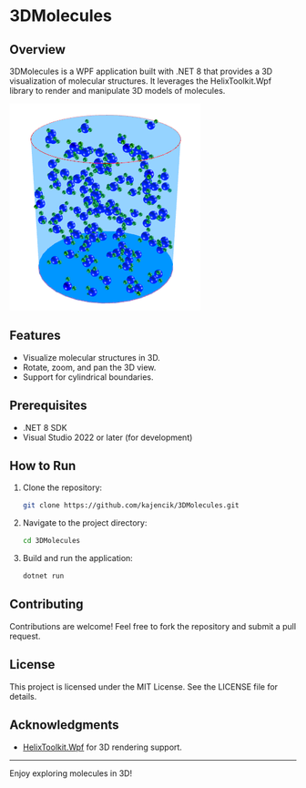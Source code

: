 # 3DMolecules

## Overview
3DMolecules is a WPF application built with .NET 8 that provides a 3D visualization of molecular structures. It leverages the HelixToolkit.Wpf library to render and manipulate 3D models of molecules.

![Screenshot](3Dmolecules.png)

## Features
- Visualize molecular structures in 3D.
- Rotate, zoom, and pan the 3D view.
- Support for cylindrical boundaries.

## Prerequisites
- .NET 8 SDK
- Visual Studio 2022 or later (for development)

## How to Run
1. Clone the repository:
   ```bash
   git clone https://github.com/kajencik/3DMolecules.git
   ```
2. Navigate to the project directory:
   ```bash
   cd 3DMolecules
   ```
3. Build and run the application:
   ```bash
   dotnet run
   ```

## Contributing
Contributions are welcome! Feel free to fork the repository and submit a pull request.

## License
This project is licensed under the MIT License. See the LICENSE file for details.

## Acknowledgments
- [HelixToolkit.Wpf](https://github.com/helix-toolkit/helix-toolkit) for 3D rendering support.

---

Enjoy exploring molecules in 3D!